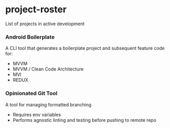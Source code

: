 # project-roster
List of projects in active development

### Android Boilerplate 
A CLI tool that generates a boilerplate project and subsequent feature code for: 
 - MVVM
 - MVVM / Clean Code Architecture
 - MVI
 - REDUX

### Opinionated Git Tool
A tool for managing formatted branching
 - Requires env variables
 - Performs agnostic linting and testing before pushing to remote repo
